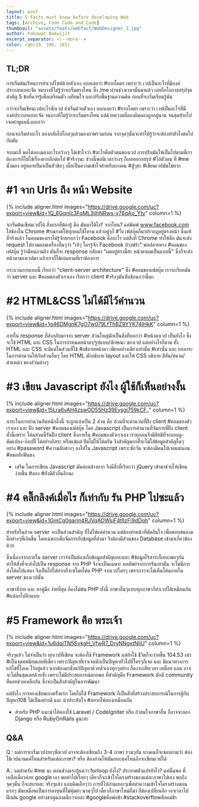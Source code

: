 ```yaml
---
layout: post
title: 5 Facts must know before developing Web
tags: [Archive, Code Code and Code]
thumbnail: "assets/feats/webfact/WebDesigner_1.jpg"
author: Pakawat Nakwijit
excerpt_separator: <!--more-->
color: rgb(19, 196, 165)
---
```


## TL;DR

การเริ่มต้นเรียนการทำเวปไซท์ด้วยตัวเอง บอกเลยว่า <span class="tag-en">#ยากโคตร</span> เพราะว่า เวปเป็นอะไรที่มีองค์ประกอบเยอะจัด จนบางทีไม่รู้ว่าจะเริ่มตรงไหน ซึ่ง /me ผ่านช่วงเวลานั้นมาแล้ว เลยถือโอกาสสรุปจุดสำคัญ 5 ข้อที่ควรรู้เพื่อเตรียมตัว เตรียมใจ และปรับพื้นฐานความคิด ก่อนที่จะเริ่มเรียนรู้มัน
<!--more-->

กว่าจะเริ่มเขียนเวปอะไรซักเวป ถ้าเริ่มด้วยตัวเอง บอกเลยว่า <span class="tag-en">#ยากโคตร</span> เพราะว่า เวปเป็นอะไรที่มีองค์ประกอบเยอะจัด จนบางทีไม่รู้ว่าจะเริ่มตรงไหน แต่ด้วยความที่ลองผิดลองถูกอยู่นาน จนสุดท้ายไปเจอคำพูดหนึ่งบอกว่า

<div class="blockquote">

ก่อนจะเริ่มทำอะไร ลองกลับไปไกลๆแล้วมองภาพรวมก่อน จากจุดๆนั้นจะทำให้รู้ว่าจะต้องทำยังไงต่อไปกับมัน
</div>

จากมะกี้ พอได้ลองมองอะไรกว้างๆ ได้เข้าใจว่า <span class="tag-en">#อะไรคือตัวตนของเวป</span> การปรับมันให้เป็นไปตามที่เราต้องการก็ไม่ใช่เรื่องยากอีกต่อไป <span class="tag-en">#จริงๆนะ</span> ช่วงนี้พอมีเวลาว่างๆ ก็เลยอยากสรุป <span class="tag-en">#ไอ้ตัวตน</span> ที่ <span class="tag-en">#me</span> นั่งมอง อยู่หลายปีมาเป็นหัวข้อๆ เผื่อเป็นความเข้าใจสำหรับบางคน <span class="tag-en">#สู้ๆฮะ</span> <span class="tag-en">#เขียนเวปมันไม่ยาก</span>

# #1 จาก Urls ถึง หน้า Website

{% include aligner.html images="https://drive.google.com/uc?export=view&id=1Q_6GqnIc3FqML3ilhNRws-y76qAo_Yty" column=1 %}

จะเริ่มต้นเขียนเวปได้ สิ่งแรกที่ต้องรู้ คือ มันมาได้ไง? จากไหน? แค่พิมพ์ www.facebook.com ใส่ช่องใน Chrome <span class="tag-en">#รณรงค์ให้ทุกคนใช้โครม</span> แล้วอยู่ๆก็ <span class="tag-en">#วิ้ง</span> เฟสบุ๊คก็มาปรากฏอยู่ตรงหน้า ซึ่งแท้ที่จริงแล้ว ในคอมของเราไม่รู้จักหรอกว่า Facebook คืออะไร แต่สิ่งที่ Chrome ทำให้คือ มันจะส่ง request ไปถามคอมเครื่องอื่นๆว่า "เฮ้ๆ ใครรู้จัก Facebook บ้างฟร่ะ" พอปลายทาง <span class="tag-en">#คอมของเฟสบุ๊ค</span> รู้ว่ามีคนถามถึง มันก็จะ response กลับมา "ผมอยู่ตรงนี้ฮะ หน้าตาผมเป็นแบบนี้" ซึ่งก็จะส่งหน้าตาของเวปมา แล้วเราก็ได้เล่นตามที่เราต้องการ

กระบวนการแบบนี้ เรียกว่า "client-server architecture" ซึ่ง <span class="tag-en">#คอมของเฟสบุ๊ค</span> เราจะเรียกมันว่า server และ <span class="tag-en">#คอมของตัวเราเอง</span> เรียกว่า client <span class="tag-en">#จริงๆมันซับซ้อนกว่านี้นะ</span>

# #2 HTML&CSS ไม่ได้มีไว้คำนวน

{% include aligner.html images="https://drive.google.com/uc?export=view&id=1g46DMgnK7gO7w079LfThBZ9YYK74IHkK" column=1 %}

ภายใน response ที่ส่งกลับมาจาก server ส่วนใหญ่มักเป็นสิ่งที่บอกว่า <span class="tag-en">#หน้าตาเวป</span> เป็นยังไง ซึ่งจะใช้ HTML และ CSS ในการกำหนดหน้าตา/รูปแบบ/ลักษณะ ของเวป แต่อย่างไรก็ตาม ทั้ง HTML และ CSS จะมีแค่ในส่วนที่ใช้ <span class="tag-en">#อธิบายหน้าตา</span> เพียงอย่างเดียวเท่านั้น <span class="tag-en">#เท่านั้น</span> และ ยกภาระในการคำนวนให้กับส่วนอื่นๆ โดย HTML มักอธิบาย layout และให้ CSS อธิบาย สีสัน/ขนาด/ตำแหน่ง ของส่วนต่างๆ

# #3 เขียน Javascript ยังไง ผู้ใช้ก็เห็นอย่างงั้น

{% include aligner.html images="https://drive.google.com/uc?export=view&id=15Lra6vAH4zswOD5SHz39Eysgi759kCF_" column=1 %}

ภาระในการคำนวนอันหนักอึ้งนี้ จะถูกแบ่งเป็น 2 ส่วน คือ ส่วนที่จะคำนวนที่ฝั่ง client <span class="tag-en">#คอมของตัวเราเอง</span> และ ฝั่ง server <span class="tag-en">#คอมของเฟสบุ๊ค</span> โดย Javascript เป็นการคำนวนที่จัดการที่ฝั่ง client ทั้งนี้เพราะ โค้ดส่วนนี้รันฝั่ง client ซึ่งภายใน <span class="tag-en">#คอมของตัวเราเอง</span> เราทุกคนจึงมีสิทธิที่จะแอบดู-ดัดแปลง-ก๊อปปี้ ได้อย่างอิสระ หรือแม้แต่ ปิดไม่ให้โค้ดรัน จึงสำคัญมากที่จะไม่ใส่ข้อมูลสำคัญใดๆ อย่าง <span class="tag-en">#password</span> <span class="tag-en">#ความลับต่างๆ</span> ลงไปใน Javascript เพราะซักวัน จะต้องมีคนไปเจอแน่นอน <span class="tag-en">#หมอลักฟันธง</span>
+ เสริม ในการเขียน Javascript มันค่อนข้างยาก จึงมีสิ่งที่เรียกว่า jQuery เข้ามาช่วยให้เขียนง่ายขึ้น <span class="tag-en">#ลอง</span> <span class="tag-en">#ยังมีตัวอื่นอีกนะ</span>

# #4 คลิ๊กลิงค์เมื่อไร ก็เท่ากับ รัน PHP ไปซะแล้ว

{% include aligner.html images="https://drive.google.com/uc?export=view&id=1GmCg0qarm4RJVqADWsiF4tlIzFi9dDqh" column=1 %}

สำหรับในส่วน server จะเป็นส่วนสำคัญ ที่ไม่ใช่แค่คำนวน แต่ต้องทำหน้าที่ตัดสินใจ เพื่อตอบสนองคลิ๊กต่างๆที่เกิดขึ้น โดยเฉพาะเพื่อจัดการกับข้อมูลที่ส่งมา จึงต้องมีส่วนของ Database เข้ามาเกี่ยวข้องด้วย

ซึ่งเนื่องจากภายใน server เราจำเป็นต้องเก็บข้อมูลสำคัญเยอะแยะ <span class="tag-en">#ข้อมูลไร้สาระก็เยอะพอๆกัน</span> ทำให้สิ่งที่จะส่งไปเป็น response จาก PHP จึงจะเป็นเฉพาะ ผลลัพย์จากการรันเท่านั้น จะไม่มีการส่งโค้ดไปแสดง จึงเป็นไปได้ยากที่จะขโมยโค้ด PHP จากเวปใครๆ เพราะเราจะไม่เห็นโค้ดภายใน server ของเวปนั้น

ภาษาที่ง่าย และ หาคู่มือ ง่ายที่สุด ก็คงไม่พ้น PHP ทั้งนี้ ภาษาอื่นๆแทบทุกภาษาก็ทำเวปได้เหมือนกัน <span class="tag-en">#แปลกไปอีกแบบ</span>

# #5 Framework คือ พระเจ้า

{% include aligner.html images="https://drive.google.com/uc?export=view&id=1u6dqjTN5SvkgH_VfwR7_DryNNgxtNliU" column=1 %}

จริงๆแล้ว ไม่จำเป็นว่า ทุกเวปที่เขียน จะต้องใช้ Framework แต่ถ้าใช้ ชีวิตก็จะง่ายขึ้น 104.53 เท่า <span class="tag-en">#เป็นจุดทศนิยมเลยทีเดียว</span> เพราะปัญหาที่เราเจอมักเป็นปัญหาทั่วไปที่ใครๆก็เจอ และ มีแนวทางการแก้ไขที่โอเค ไว้อยู่แล้ว หากต้องมานั่งแก้ปัญหาด้วยตัวเองทุกๆอย่าง ก็คงจะเสียเวลา เหนื่อย แถม อาจจะไม่สิ้นสุดเลยด้วยซ้ำ เพราะไม่มีประสบการณ์มากพอ ที่สำคัญคือ Framework มักมี community ที่คอยช่วยเหลือกัน ซึ่งจะเป็นสิ่งสำคัญในการพัฒนา

แต่ยังไง การลองเขียนเองครั้งแรก โดยไม่ใช้ Framework ก็เป็นสิ่งที่สร้างประสบการณ์ในการสู้กับปัญหา108 ได้เป็นอย่างดี และ น่าประทับใจ <span class="tag-en">#อยากให้ลองเหมือนกัน</span>
+ สำหรับ PHP แนะนำให้ลองใช้ Laravel / CodeIgniter หรือ ถ้าสนใจภาษาอื่น ก็อาจจะลอง Django หรือ RubyOnRails ดูนะฮะ

## Q&A
Q : แค่การจะเริ่มเวปง่ายๆซักเวป อาจจะต้องเขียนถึง 3-4 ภาษา รวมๆกัน บางคนก็จะชอบถามว่า ต้องใช้เวปนานแค่ไหนสำหรับแต่ละภาษา? หรือ ต้องอ่านให้มันเยอะแค่ไหนถึงจะเขียนเวปได้

A : แต่สำหรับ <span class="tag-en">#me</span> นะ ตอนช่วงแรกรู้แค่ว่า forloop ยังไง? ประกาศตัวแปรยังไง? แค่นั้นพอ ที่เหลือเดี๋ยวค่อย google เอา พอทำไปเรื่อยๆ เดี๋ยวก็จะเข้าใจโครงสร้างของแต่ละภาษาไปเอง พอถึงจุดๆนั้น ก็จะสบายละ จริงๆแล้ว แอบคิดเล็กๆว่า การที่ไปอ่านเยอะๆเพื่อทำความเข้าใจโครงสร้างตอนแรกๆ มันเหมือนเป็นการลงทุนที่ไม่คุ้มค่า นานๆไป เดี๋ยวก็ภาษาใหม่ก็มา ก็ต้องเปลี่ยนอีก เอาเวลาไปฝึกฝน google อย่างชาญฉลาดดีกว่าเยอะ <span class="tag-en">#googleคือพ่อข้า</span> <span class="tag-en">#stackoverflowคือแม่ข้า</span>
